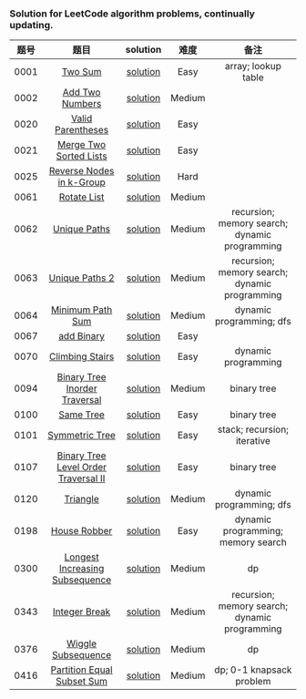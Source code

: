 ### Solution for LeetCode algorithm problems, continually updating.

|题号|题目|solution|难度|备注|
|:---:|:---:|:---:|:---:|:---:|
|0001|[Two Sum](https://leetcode.com/problems/two-sum/)|[solution](0001_two_sum/readme.md)|Easy|array; lookup table|
|0002|[Add Two Numbers](https://leetcode.com/problems/add-two-numbers/)|[solution](0002_add_two_numbers/README.md)|Medium||
|0020|[Valid Parentheses](https://leetcode.com/problems/valid-parentheses/)|[solution](0020_valid_parentheses/readme.md)|Easy||
|0021|[Merge Two Sorted Lists](https://leetcode.com/problems/merge-two-sorted-lists/)|[solution](0021_merge_two_sorted_lists/README.md)|Easy||
|0025|[Reverse Nodes in k-Group](https://leetcode.com/problems/reverse-nodes-in-k-group/)|[solution](./0025_reverse_nodes_in_k_group/README.md)|Hard||
|0061|[Rotate List](https://leetcode.com/problems/rotate-list/)|[solution](./0061_rotate_list/README.md)|Medium||
|0062|[Unique Paths](https://leetcode.com/problems/unique-paths/)|[solution](./0062_unique_paths/readme.md)|Medium|recursion; memory search; dynamic programming|
|0063|[Unique Paths 2](https://leetcode.com/problems/unique-paths-ii/)|[solution](./0063_unique_paths_2/readme.md)|Medium|recursion; memory search; dynamic programming|
|0064|[Minimum Path Sum](https://leetcode.com/problems/minimum-path-sum/)|[solution](./0064_minimum_path_sum/readme.md)|Medium|dynamic programming; dfs|
|0067|[add Binary](https://leetcode.com/problems/add-binary/)|[solution](./0067_add_binary/README.md)|Easy||
|0070|[Climbing Stairs](https://leetcode.com/problems/climbing-stairs/)|[solution](./0070_climbing_stairs/readme.md)|Easy|dynamic programming|
|0094|[Binary Tree Inorder Traversal](https://leetcode.com/problems/binary-tree-inorder-traversal/)|[solution](./0094_binary_tree_inorder_traversal/readme.md)|Medium|binary tree|
|0100|[Same Tree](https://leetcode.com/problems/same-tree/)|[solution](./0100_same_tree/readme.md)|Easy|binary tree|
|0101|[Symmetric Tree](https://leetcode.com/problems/symmetric-tree/)|[solution](./0101_symmetric_tree/readme.md)|Easy|stack; recursion; iterative|
|0107|[Binary Tree Level Order Traversal II](https://leetcode.com/problems/binary-tree-level-order-traversal-ii/)|[solution](./0107_binary_tree_level_order_traversal_2/readme.md)|Easy|binary tree|
|0120|[Triangle](https://leetcode.com/problems/triangle/)|[solution](./0120_triangle/readme.md)|Medium|dynamic programming; dfs|
|0198|[House Robber](https://leetcode.com/problems/house-robber/)|[solution](./0198_house_robber/readme.md)|Easy|dynamic programming; memory search|
|0300|[Longest Increasing Subsequence](https://leetcode.com/problems/longest-increasing-subsequence/)|[solution](./0300_longest_increasing_subsequence/readme.md)|Medium|dp|
|0343|[Integer Break](https://leetcode.com/problems/integer-break/)|[solution](./0343_integer_break/readme.md)|Medium|recursion; memory search; dynamic programming|
|0376|[Wiggle Subsequence](https://leetcode.com/problems/wiggle-subsequence/submissions/)|[solution](./0376_wiggle_subsequence/readme.md)|Medium|dp|
|0416|[Partition Equal Subset Sum](https://leetcode.com/problems/partition-equal-subset-sum/)|[solution](./0416_partition_equal_subset_sum/readme.md)|Medium|dp; 0-1 knapsack problem|
